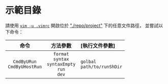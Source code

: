 示範目錄
=======


請使用 [`vim -u .vimrc`](./.vimrc)
開啟位於 ["./repo/project"](./repo/project)
下的任意文件路徑，
並嘗試以下命令：

 命令                            | 方法參數                                                        | \[執行文件參數\]
:----:                           |:--------:                                                       |:------------
`CmdByURun`<br />`CmdByUHostRun` | `format`<br />`syntax`<br />`syntaxEmpty`<br />`run`<br />`dev` | `golbal`<br />`path/to/runShDir`

